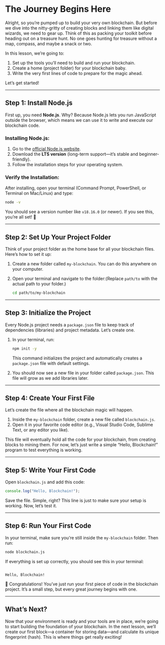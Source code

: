 # **The Journey Begins Here**

Alright, so you’re pumped up to build your very own blockchain. But before we dive into the nitty-gritty of creating blocks and linking them like digital wizards, we need to gear up. Think of this as packing your toolkit before heading out on a treasure hunt. No one goes hunting for treasure without a map, compass, and maybe a snack or two.

In this lesson, we’re going to:

1. Set up the tools you’ll need to build and run your blockchain.
2. Create a home (project folder) for your blockchain baby.
3. Write the very first lines of code to prepare for the magic ahead.

Let’s get started!

---

## **Step 1: Install Node.js**

First up, you need **Node.js**. Why? Because Node.js lets you run JavaScript outside the browser, which means we can use it to write and execute our blockchain code.

### **Installing Node.js**:

1. Go to the [official Node.js website](https://nodejs.org/).
2. Download the **LTS version** (long-term support—it’s stable and beginner-friendly).
3. Follow the installation steps for your operating system.

### **Verify the Installation**:

After installing, open your terminal (Command Prompt, PowerShell, or Terminal on Mac/Linux) and type:

```bash
node -v
```

You should see a version number like `v18.16.0` (or newer). If you see this, you’re all set! 🎉

---

## **Step 2: Set Up Your Project Folder**

Think of your project folder as the home base for all your blockchain files. Here’s how to set it up:

1. Create a new folder called `my-blockchain`. You can do this anywhere on your computer.
2. Open your terminal and navigate to the folder:(Replace `path/to` with the actual path to your folder.)
    
    ```bash
    cd path/to/my-blockchain
    ```
    

---

## **Step 3: Initialize the Project**

Every Node.js project needs a `package.json` file to keep track of dependencies (libraries) and project metadata. Let’s create one.

1. In your terminal, run:
    
    ```bash
    npm init -y
    ```
    
    This command initializes the project and automatically creates a `package.json` file with default settings.
    
2. You should now see a new file in your folder called `package.json`. This file will grow as we add libraries later.

---

## **Step 4: Create Your First File**

Let’s create the file where all the blockchain magic will happen.

1. Inside the `my-blockchain` folder, create a new file called `blockchain.js`.
2. Open it in your favorite code editor (e.g., Visual Studio Code, Sublime Text, or any editor you like).

This file will eventually hold all the code for your blockchain, from creating blocks to mining them. For now, let’s just write a simple “Hello, Blockchain!” program to test everything is working.

---

## **Step 5: Write Your First Code**

Open `blockchain.js` and add this code:

```jsx
console.log("Hello, Blockchain!");
```

Save the file. Simple, right? This line is just to make sure your setup is working. Now, let’s test it.

---

## **Step 6: Run Your First Code**

In your terminal, make sure you’re still inside the `my-blockchain` folder. Then run:

```bash
node blockchain.js
```

If everything is set up correctly, you should see this in your terminal:

```

Hello, Blockchain!

```

🎉 Congratulations! You’ve just run your first piece of code in the blockchain project. It’s a small step, but every great journey begins with one.

---

## **What’s Next?**

Now that your environment is ready and your tools are in place, we’re going to start building the foundation of your blockchain. In the next lesson, we’ll create our first block—a container for storing data—and calculate its unique fingerprint (hash). This is where things get really exciting!